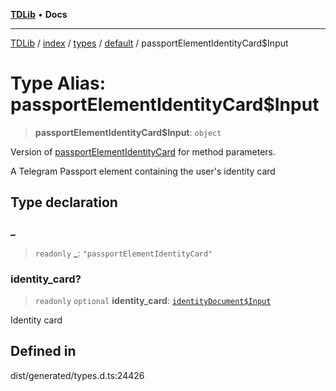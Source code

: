 [**TDLib**](../../../../../../README.md) • **Docs**

***

[TDLib](../../../../../../modules.md) / [index](../../../../../README.md) / [types](../../../README.md) / [default](../README.md) / passportElementIdentityCard$Input

# Type Alias: passportElementIdentityCard$Input

> **passportElementIdentityCard$Input**: `object`

Version of [passportElementIdentityCard](passportElementIdentityCard.md) for method parameters.

A Telegram Passport element containing the user's identity card

## Type declaration

### \_

> `readonly` **\_**: `"passportElementIdentityCard"`

### identity\_card?

> `readonly` `optional` **identity\_card**: [`identityDocument$Input`](identityDocument$Input-1.md)

Identity card

## Defined in

dist/generated/types.d.ts:24426
